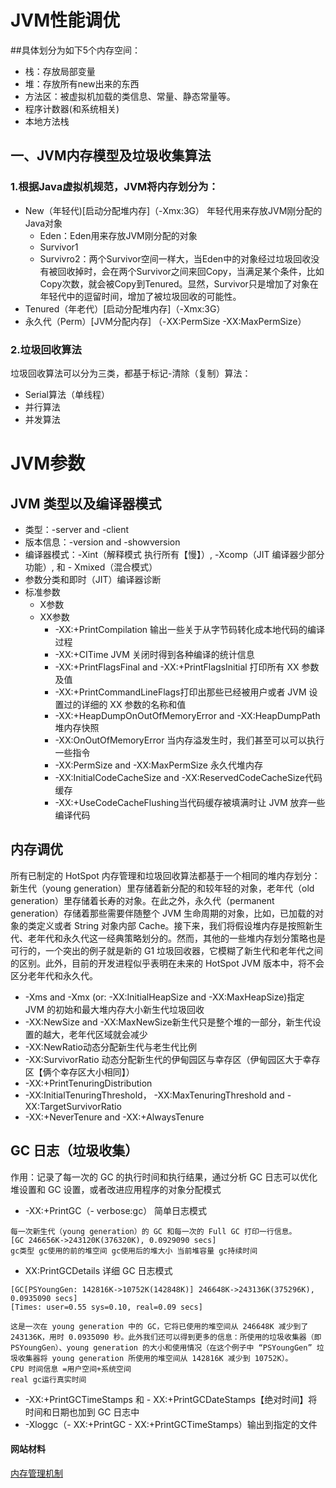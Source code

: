 # JVM性能调优

##具体划分为如下5个内存空间：
- 栈：存放局部变量
- 堆：存放所有new出来的东西
- 方法区：被虚拟机加载的类信息、常量、静态常量等。
- 程序计数器(和系统相关)
- 本地方法栈

## 一、JVM内存模型及垃圾收集算法
### 1.根据Java虚拟机规范，JVM将内存划分为：
- New（年轻代)[启动分配堆内存]（-Xmx:3G）
   年轻代用来存放JVM刚分配的Java对象
   - Eden：Eden用来存放JVM刚分配的对象
   - Survivor1
   - Survivro2：两个Survivor空间一样大，当Eden中的对象经过垃圾回收没有被回收掉时，会在两个Survivor之间来回Copy，当满足某个条件，比如Copy次数，就会被Copy到Tenured。显然，Survivor只是增加了对象在年轻代中的逗留时间，增加了被垃圾回收的可能性。
- Tenured（年老代）[启动分配堆内存]（-Xmx:3G）
- 永久代（Perm）[JVM分配内存] （-XX:PermSize -XX:MaxPermSize）

###  2.垃圾回收算法
垃圾回收算法可以分为三类，都基于标记-清除（复制）算法：
- Serial算法（单线程）
- 并行算法
- 并发算法 
    
# JVM参数
## JVM 类型以及编译器模式
- 类型：-server and -client
- 版本信息：-version and -showversion
- 编译器模式：-Xint（解释模式 执行所有【慢】）, -Xcomp（JIT 编译器少部分功能）, 和 -	Xmixed（混合模式）
- 参数分类和即时（JIT）编译器诊断
- 标准参数
    - X参数
    - XX参数
        - -XX:+PrintCompilation 输出一些关于从字节码转化成本地代码的编译过程
        - -XX:+CITime JVM 关闭时得到各种编译的统计信息
        - -XX:+PrintFlagsFinal and -XX:+PrintFlagsInitial 打印所有 XX 参数及值
        - -XX:+PrintCommandLineFlags打印出那些已经被用户或者 JVM 设置过的详细的 XX 参数的名称和值 
        - -XX:+HeapDumpOnOutOfMemoryError and -XX:HeapDumpPath 堆内存快照
        - -XX:OnOutOfMemoryError 当内存溢发生时，我们甚至可以可以执行一些指令
        - -XX:PermSize and -XX:MaxPermSize 永久代堆内存
        - -XX:InitialCodeCacheSize and -XX:ReservedCodeCacheSize代码缓存
        - -XX:+UseCodeCacheFlushing当代码缓存被填满时让 JVM 放弃一些编译代码
## 内存调优
所有已制定的 HotSpot 内存管理和垃圾回收算法都基于一个相同的堆内存划分：新生代（young generation）里存储着新分配的和较年轻的对象，老年代（old generation）里存储着长寿的对象。在此之外，永久代（permanent generation）存储着那些需要伴随整个 JVM 生命周期的对象，比如，已加载的对象的类定义或者 String 对象内部 Cache。接下来，我们将假设堆内存是按照新生代、老年代和永久代这一经典策略划分的。然而，其他的一些堆内存划分策略也是可行的，一个突出的例子就是新的 G1 垃圾回收器，它模糊了新生代和老年代之间的区别。此外，目前的开发进程似乎表明在未来的 HotSpot JVM 版本中，将不会区分老年代和永久代。
- -Xms and -Xmx (or: -XX:InitialHeapSize and -XX:MaxHeapSize)指定 JVM 的初始和最大堆内存大小新生代垃圾回收
- -XX:NewSize and -XX:MaxNewSize新生代只是整个堆的一部分，新生代设置的越大，老年代区域就会减少
- -XX:NewRatio动态分配新生代与老生代比例
- -XX:SurvivorRatio 动态分配新生代的伊甸园区与幸存区（伊甸园区大于幸存区【俩个幸存区大小相同】）
- -XX:+PrintTenuringDistribution
- -XX:InitialTenuringThreshold， -XX:MaxTenuringThreshold and -XX:TargetSurvivorRatio
- -XX:+NeverTenure and -XX:+AlwaysTenure
 
## GC 日志（垃圾收集）
作用：记录了每一次的 GC 的执行时间和执行结果，通过分析 GC 日志可以优化堆设置和 GC 设置，或者改进应用程序的对象分配模式
- -XX:+PrintGC（- verbose:gc） 简单日志模式
```
每一次新生代（young generation）的 GC 和每一次的 Full GC 打印一行信息。
[GC 246656K->243120K(376320K), 0.0929090 secs]
gc类型 gc使用的前的堆空间 gc使用后的堆大小 当前堆容量 gc持续时间
```
- XX:PrintGCDetails 详细 GC 日志模式
```
[GC[PSYoungGen: 142816K->10752K(142848K)] 246648K->243136K(375296K), 0.0935090 secs]
[Times: user=0.55 sys=0.10, real=0.09 secs]

这是一次在 young generation 中的 GC，它将已使用的堆空间从 246648K 减少到了 243136K，用时 0.0935090 秒。此外我们还可以得到更多的信息：所使用的垃圾收集器（即 PSYoungGen）、young generation 的大小和使用情况（在这个例子中 “PSYoungGen” 垃圾收集器将 young generation 所使用的堆空间从 142816K 减少到 10752K）。
CPU 时间信息 =用户空间+系统空间
real gc运行真实时间
```
- -XX:+PrintGCTimeStamps 和 - XX:+PrintGCDateStamps【绝对时间】将时间和日期也加到 GC 日志中
- -Xloggc（- XX:+PrintGC - XX:+PrintGCTimeStamps）输出到指定的文件

 #### 网站材料
 [内存管理机制][1]
 
 [1]:  https://www.cnblogs.com/KingIceMou/p/6967129.html